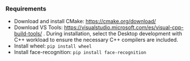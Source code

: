 ### **Requirements**

- Download  and install CMake: https://cmake.org/download/
- Download VS Tools: https://visualstudio.microsoft.com/es/visual-cpp-build-tools/ . During installation, select the Desktop development with C++ workload to ensure the necessary C++ compilers are included.
- Install wheel: `pip install wheel`
- Install face-recognition: `pip install face-recognition`